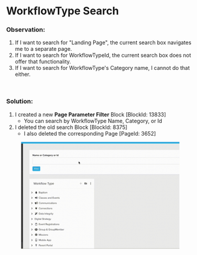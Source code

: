 # WorkflowType Search

### Observation:

1. If I want to search for "Landing Page", the current search box navigates me to a separate page.
2. If I want to search for WorkflowTypeId, the current search box does not offer that functionality.
3. If I want to search for WorkflowType's Category name, I cannot do that either.

<div align="left"><figure><img src="../.gitbook/assets/Screenshot 2025-09-12 at 11.05.06 AM.png" alt=""><figcaption></figcaption></figure></div>

### Solution:

1. I created a new **Page Parameter Filter** Block [BlockId: 13833]
   - You can search by WorkflowType Name, Category, or Id
2. I deleted the old search Block [BlockId: 8375]
   - I also deleted the corresponding Page [PageId: 3652]

<figure><img src="../.gitbook/assets/recording.gif" alt=""><figcaption></figcaption></figure>
